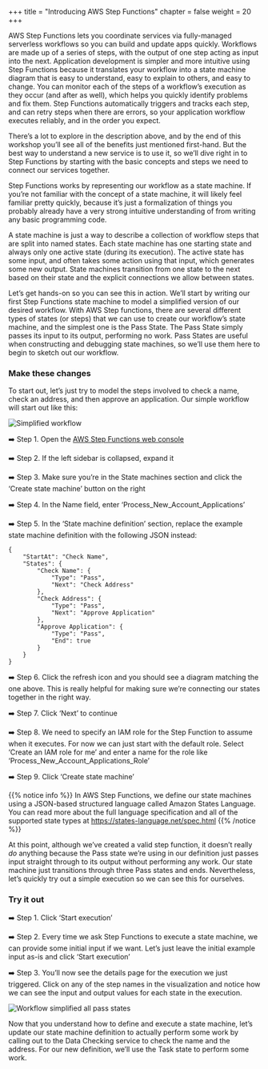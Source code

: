 +++
title = "Introducing AWS Step Functions"
chapter = false
weight = 20
+++

AWS Step Functions lets you coordinate services via fully-managed serverless workflows so you can build and update apps quickly. Workflows are made up of a series of steps, with the output of one step acting as input into the next. Application development is simpler and more intuitive using Step Functions because it translates your workflow into a state machine diagram that is easy to understand, easy to explain to others, and easy to change. You can monitor each of the steps of a workflow’s execution as they occur (and after as well), which helps you quickly identify problems and fix them. Step Functions automatically triggers and tracks each step, and can retry steps when there are errors, so your application workflow executes reliably, and in the order you expect.

There’s a lot to explore in the description above, and by the end of this workshop you’ll see all of the benefits just mentioned first-hand. But the best way to understand a new service is to use it, so we’ll dive right in to Step Functions by starting with the basic concepts and steps we need to connect our services together.

Step Functions works by representing our workflow as a state machine.  If you’re not familiar with the concept of a state machine, it will likely feel familiar pretty quickly, because it’s just a formalization of things you probably already have a very strong intuitive understanding of from writing any basic programming code. 

A state machine is just a way to describe a collection of workflow steps that are split into named states. Each state machine has one starting state and always only one active state (during its execution).  The active state has some input, and often takes some action using that input, which generates some new output. State machines transition from one state to the next based on their state and the explicit connections we allow between states.

Let’s get hands-on so you can see this in action.  We’ll start by writing our first Step Functions state machine to model a simplified version of our desired workflow. With AWS Step functions, there are several different types of states (or steps) that we can use to create our workflow’s state machine, and the simplest one is the Pass State. The Pass State simply passes its input to its output, performing no work. Pass States are useful when constructing and debugging state machines, so we’ll use them here to begin to sketch out our workflow.

### Make these changes

To start out, let’s just try to model the steps involved to check a name, check an address, and then approve an application. Our simple workflow will start out like this:

![Simplified workflow](/images/simplified-workflow-sm.png)

➡️ Step 1. Open the [AWS Step Functions web console](https://console.aws.amazon.com/states/home?region=us-east-1)

➡️ Step 2. If the left sidebar is collapsed, expand it

➡️ Step 3. Make sure you’re in the State machines section and click the ‘Create state machine’  button on the right

➡️ Step 4. In the Name field, enter ‘Process_New_Account_Applications’

➡️ Step 5. In the ‘State machine definition’ section, replace the example state machine definition with the following JSON instead:

```
{
    "StartAt": "Check Name",
    "States": {
        "Check Name": {
            "Type": "Pass",
            "Next": "Check Address"
        },
        "Check Address": {
            "Type": "Pass",
            "Next": "Approve Application"
        },
        "Approve Application": {
            "Type": "Pass",
            "End": true
        }
    }
}
```

➡️ Step 6. Click the refresh icon and you should see a diagram matching the one above. This is really helpful for making sure we’re connecting our states together in the right way.

➡️ Step 7. Click ‘Next’ to continue

➡️ Step 8. We need to specify an IAM role for the Step Function to assume when it executes. For now we can just start with the default role. Select ‘Create an IAM role for me’ and enter a name for the role like ‘Process_New_Account_Applications_Role’

➡️ Step 9. Click ‘Create state machine’


{{% notice info %}}
In AWS Step Functions, we define our state machines using a JSON-based structured language called Amazon States Language.  You can read more about the full language specification and all of the supported state types at https://states-language.net/spec.html
{{% /notice %}}

At this point, although we’ve created a valid step function, it doesn’t really *do* anything because the Pass state we’re using in our definition just passes input straight through to its output without performing any work. Our state machine just transitions through three Pass states and ends. Nevertheless, let’s quickly try out a simple execution so we can see this for ourselves.

### Try it out

➡️ Step 1. Click ‘Start execution’

➡️ Step 2. Every time we ask Step Functions to execute a state machine, we can provide some initial input if we want. Let’s just leave the initial example input as-is and click ‘Start execution’

➡️ Step 3. You’ll now see the details page for the execution we just triggered. Click on any of the step names in the visualization and notice how we can see the input and output values for each state in the execution.
    
![Workflow simplified all pass states](/images/simplified-workflow-vis-all-pass.png)



Now that you understand how to define and execute a state machine, let’s update our state machine definition to actually perform some work by calling out to the Data Checking service to check the name and the address. For our new definition, we’ll use the Task state to perform some work. 
